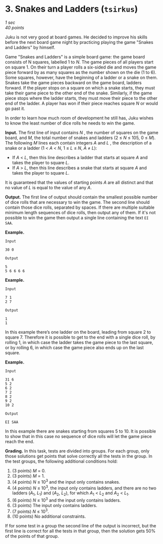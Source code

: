 # 3. Snakes and Ladders (`tsirkus`)

*1 sec*  
*40 points*

Juku is not very good at board games. He decided to improve his skills before the next board game
night by practicing playing the game "Snakes and Ladders" by himself.

Game "Snakes and Ladders" is a simple board game: the game board consists of N squares, labelled 1
to *N*. The game pieces of all players start on square 1. On their turn a player rolls a six-sided
die and moves the game piece forward by as many squares as the number shown on the die (1 to 6).
Some squares, however, have the beginning of a ladder or a snake on them. Snakes take the game
pieces backward on the game board, ladders forward. If the player stops on a square on which a snake
starts, they must take their game piece to the other end of the snake. Similarly, if the game piece
stops where the ladder starts, they must move their piece to the other end of the ladder. A player
has won if their piece reaches square *N* or would go past it.

In order to learn how much room of development he still has, Juku wishes to know the least number of
dice rolls he needs to win the game.

**Input.** The first line of input contains *N* , the number of squares on the game board, and *M*,
the total number of snakes and ladders (2 &le; *N* &le; 105, 0 &le; *M*). The following *M* lines
each contain integers *A* and *L* , the description of a snake or a ladder
(1 &lt; *A* &lt; *N*, 1 &le; *L* &le; *N*, *A* &ne; *L*):

* If *A* &lt; *L*, then this line describes a ladder that starts at square *A* and takes the player
  to square *L*.
* If *A* &gt; *L*, then this line describes a snake that starts at square *A* and takes the player
  to square *L*.

It is guaranteed that the values of starting points *A* are all distinct and that no value of *L* is
equal to the value of any *A*.

**Output.** The first line of output should contain the smallest possible number of dice rolls that
are necessary to win the game. The second line should contain those dice rolls, separated by spaces.
If there are multiple suitable minimum length sequences of dice rolls, then output any of them. If
it's not possible to win the game then output a single line containing the text `EI SAA`.

**Example.**

`Input`

    30 0

`Output`

    5
    5 6 6 6 6

**Example.**

`Input`

    7 1
    2 7

`Output`

    1
    1

In this example there’s one ladder on the board, leading from square 2 to square 7. Therefore it is
possible to get to the end with a single dice roll, by rolling 1, in which case the ladder takes the
game piece to the last square, or by rolling 6, in which case the game piece also ends up on the
last square.

**Example.**

`Input`

    31 6
    5 2
    6 2
    7 2
    8 2
    9 2
    10 2

`Output`

    EI SAA

In this example there are snakes starting from squares 5 to 10. It is possible to show that in this
case no sequence of dice rolls will let the game piece reach the end.

**Grading.** In this task, tests are divided into groups. For each group, only those solutions get
points that solve correctly all the tests in the group. In the test groups, the following additional
conditions hold:

1. (3 points) *M* = 0.
2. (3 points) *M* = 1.
3. (4 points) *N* &le; 10<sup>3</sup> and the input only contains snakes.
4. (4 points) *N* &le; 10<sup>3</sup>, the input only contains ladders, and there are no two ladders
   (*A*<sub>1</sub>, *L*<sub>1</sub>) and (*A*<sub>2</sub>, *L*<sub>2</sub>), for which
   *A*<sub>1</sub> &lt; *L*<sub>2</sub> and *A*<sub>2</sub> &lt; *L*<sub>1</sub>.
5. (6 points) *N* &le; 10<sup>3</sup> and the input only contains ladders.
6. (3 points) The input only contains ladders.
7. (7 points) *N* &le; 10<sup>3</sup>.
8. (10 points) No additional constraints.

If for some test in a group the second line of the output is incorrect, but the first line is
correct for all the tests in that group, then the solution gets 50% of the points of that group.
